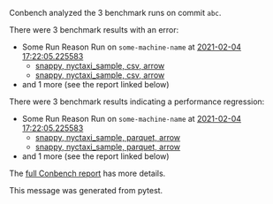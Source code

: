 Conbench analyzed the 3 benchmark runs on commit `abc`.

There were 3 benchmark results with an error:

- Some Run Reason Run on `some-machine-name` at [2021-02-04 17:22:05.225583](http://localhost/compare/runs/some_baseline...some_contender/)
  - [snappy, nyctaxi_sample, csv, arrow](http://localhost/benchmark-results/some-benchmark-uuid-4)
  - [snappy, nyctaxi_sample, csv, arrow](http://localhost/benchmark-results/some-benchmark-uuid-4)
- and 1 more (see the report linked below)

There were 3 benchmark results indicating a performance regression:

- Some Run Reason Run on `some-machine-name` at [2021-02-04 17:22:05.225583](http://localhost/compare/runs/some_baseline...some_contender/)
  - [snappy, nyctaxi_sample, parquet, arrow](http://localhost/compare/benchmarks/some-benchmark-uuid-1...some-benchmark-uuid-3)
  - [snappy, nyctaxi_sample, parquet, arrow](http://localhost/compare/benchmarks/some-benchmark-uuid-1...some-benchmark-uuid-3)
- and 1 more (see the report linked below)

The [full Conbench report](https://github.com/github/hello-world/runs/4) has more details.

This message was generated from pytest.
